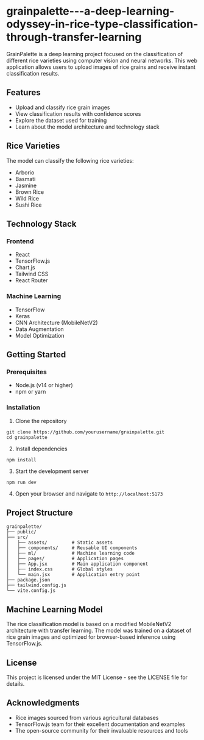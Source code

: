 # grainpalette---a-deep-learning-odyssey-in-rice-type-classification-through-transfer-learning

GrainPalette is a deep learning project focused on the classification of different rice varieties using computer vision and neural networks. This web application allows users to upload images of rice grains and receive instant classification results.

## Features

- Upload and classify rice grain images
- View classification results with confidence scores
- Explore the dataset used for training
- Learn about the model architecture and technology stack

## Rice Varieties

The model can classify the following rice varieties:
- Arborio
- Basmati
- Jasmine
- Brown Rice
- Wild Rice
- Sushi Rice

## Technology Stack

### Frontend
- React
- TensorFlow.js
- Chart.js
- Tailwind CSS
- React Router

### Machine Learning
- TensorFlow
- Keras
- CNN Architecture (MobileNetV2)
- Data Augmentation
- Model Optimization

## Getting Started

### Prerequisites
- Node.js (v14 or higher)
- npm or yarn

### Installation

1. Clone the repository
```
git clone https://github.com/yourusername/grainpalette.git
cd grainpalette
```

2. Install dependencies
```
npm install
```

3. Start the development server
```
npm run dev
```

4. Open your browser and navigate to `http://localhost:5173`

## Project Structure

```
grainpalette/
├── public/
├── src/
│   ├── assets/         # Static assets
│   ├── components/     # Reusable UI components
│   ├── ml/             # Machine learning code
│   ├── pages/          # Application pages
│   ├── App.jsx         # Main application component
│   ├── index.css       # Global styles
│   └── main.jsx        # Application entry point
├── package.json
├── tailwind.config.js
└── vite.config.js
```

## Machine Learning Model

The rice classification model is based on a modified MobileNetV2 architecture with transfer learning. The model was trained on a dataset of rice grain images and optimized for browser-based inference using TensorFlow.js.

## License

This project is licensed under the MIT License - see the LICENSE file for details.

## Acknowledgments

- Rice images sourced from various agricultural databases
- TensorFlow.js team for their excellent documentation and examples
- The open-source community for their invaluable resources and tools
